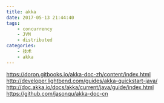```yaml
---
title: akka
date: 2017-05-13 21:44:40
tags:
    - concurrency
    - JVM
    - distributed
categories:
    - 技术
    - akka
---
```

https://doron.gitbooks.io/akka-doc-zh/content/index.html
http://developer.lightbend.com/guides/akka-quickstart-java/
http://doc.akka.io/docs/akka/current/java/guide/index.html
https://github.com/jasonqu/akka-doc-cn
